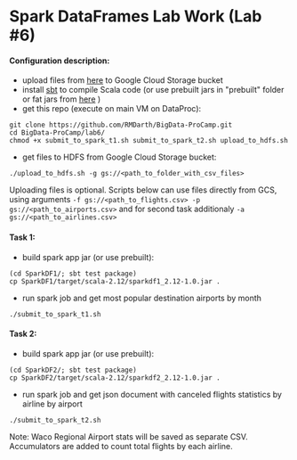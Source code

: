 
# Spark DataFrames Lab Work (Lab #6)

#### Configuration description:
 - upload files from [here](https://www.kaggle.com/usdot/flight-delays) to Google Cloud Storage bucket
 - install [sbt](https://www.scala-sbt.org/1.x/docs/Installing-sbt-on-Linux.html) to compile Scala code (or use prebuilt jars in "prebuilt" folder or fat jars from [here](https://drive.google.com/drive/folders/1CIXA7zLuWkq2D8mNTyT6IAhDNeJeW9Je?usp=sharing) )
 - get this repo (execute on main VM on DataProc):
```
git clone https://github.com/RMDarth/BigData-ProCamp.git
cd BigData-ProCamp/lab6/
chmod +x submit_to_spark_t1.sh submit_to_spark_t2.sh upload_to_hdfs.sh
```
- get files to HDFS from Google Cloud Storage bucket:
```
./upload_to_hdfs.sh -g gs://<path_to_folder_with_csv_files>
```

Uploading files is optional. Scripts below can use files directly from GCS, using arguments `-f gs://<path_to_flights.csv> -p gs://<path_to_airports.csv>` and for second task additionaly `-a gs://<path_to_airlines.csv>`

#### Task 1:
- build spark app jar (or use prebuilt):
```
(cd SparkDF1/; sbt test package)
cp SparkDF1/target/scala-2.12/sparkdf1_2.12-1.0.jar .
```
- run spark job and get most popular destination airports by month
```
./submit_to_spark_t1.sh
```

#### Task 2:
- build spark app jar (or use prebuilt):
```
(cd SparkDF2/; sbt test package)
cp SparkDF2/target/scala-2.12/sparkdf2_2.12-1.0.jar .
```
- run spark job and get json document with canceled flights statistics by airline by airport
```
./submit_to_spark_t2.sh
```
Note: Waco Regional Airport stats will be saved as separate CSV. Accumulators are added to count total flights by each airline.
